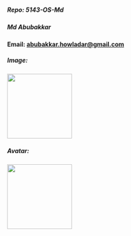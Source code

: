 ##### Repo: 5143-OS-Md
##### Md Abubakkar

#### Email: abubakkar.howladar@gmail.com

##### Image:
<img src="https://user-images.githubusercontent.com/91139301/186607472-b99ee4da-ac56-41e3-b27f-6d9d02ef6e21.jpg" width="150">

##### Avatar:
<img src="https://user-images.githubusercontent.com/91139301/186606131-7174f7ad-b7ec-475c-ac18-8d6889166243.png" width="150">
